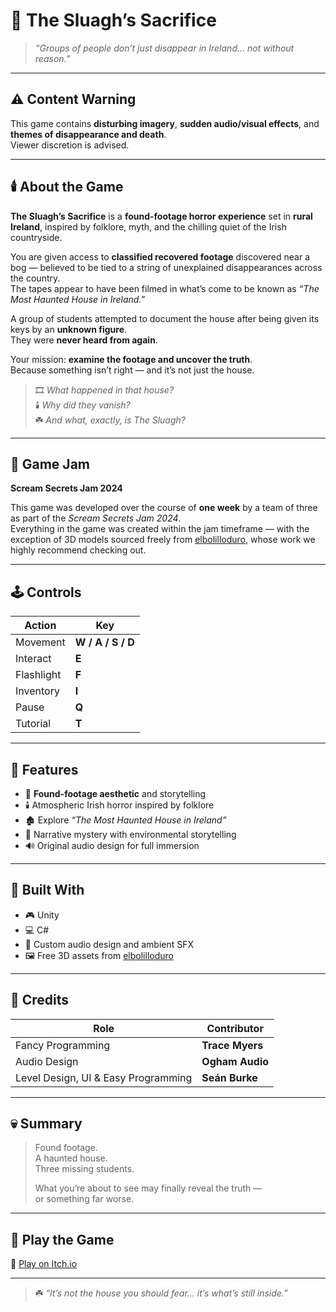 # 🎥 The Sluagh’s Sacrifice

> *“Groups of people don’t just disappear in Ireland... not without reason.”*

---

## ⚠️ Content Warning
This game contains **disturbing imagery**, **sudden audio/visual effects**, and **themes of disappearance and death**.  
Viewer discretion is advised.

---

## 🕯️ About the Game

**The Sluagh’s Sacrifice** is a **found-footage horror experience** set in **rural Ireland**, inspired by folklore, myth, and the chilling quiet of the Irish countryside.

You are given access to **classified recovered footage** discovered near a bog — believed to be tied to a string of unexplained disappearances across the country.  
The tapes appear to have been filmed in what’s come to be known as *“The Most Haunted House in Ireland.”*

A group of students attempted to document the house after being given its keys by an **unknown figure**.  
They were **never heard from again**.

Your mission: **examine the footage and uncover the truth**.  
Because something isn’t right — and it’s not just the house.

> 🎞️ *What happened in that house?*  
> 🕯️ *Why did they vanish?*  
> ☘️ *And what, exactly, is The Sluagh?*

---

## 👻 Game Jam

**Scream Secrets Jam 2024**

This game was developed over the course of **one week** by a team of three as part of the *Scream Secrets Jam 2024*.  
Everything in the game was created within the jam timeframe — with the exception of 3D models sourced freely from [elbolilloduro](https://elbolilloduro.itch.io/), whose work we highly recommend checking out.

---

## 🕹️ Controls

| Action | Key |
|--------|-----|
| Movement | **W / A / S / D** |
| Interact | **E** |
| Flashlight | **F** |
| Inventory | **I** |
| Pause | **Q** |
| Tutorial | **T** |

---

## 🔦 Features

- 🎥 **Found-footage aesthetic** and storytelling  
- 🕯️ Atmospheric Irish horror inspired by folklore  
- 🏚️ Explore *“The Most Haunted House in Ireland”*  
- 🧩 Narrative mystery with environmental storytelling  
- 🔊 Original audio design for full immersion  

---

## 🧱 Built With

- 🎮 Unity 
- 💻 C#  
- 🎵 Custom audio design and ambient SFX  
- 🖼️ Free 3D assets from [elbolilloduro](https://elbolilloduro.itch.io/)

---

## 👥 Credits

| Role | Contributor |
|------|--------------|
| Fancy Programming | **Trace Myers** |
| Audio Design | **Ogham Audio** |
| Level Design, UI & Easy Programming | **Seán Burke** |

---

## 💀 Summary

> Found footage.  
> A haunted house.  
> Three missing students.  
>  
> What you’re about to see may finally reveal the truth —  
> or something far worse.

---

## 🧩 Play the Game

🔗 [Play on Itch.io](https://massivemeltmedia.itch.io/the-sluaghs-sacrifice)  

---

> ☘️ *“It’s not the house you should fear… it’s what’s still inside.”*
